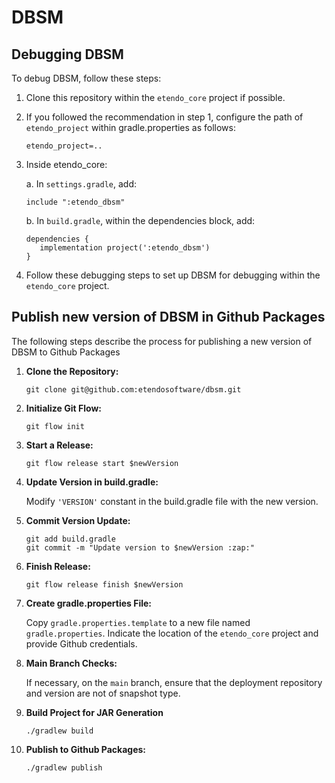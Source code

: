 # DBSM

## Debugging DBSM

To debug DBSM, follow these steps:

1. Clone this repository within the `etendo_core` project if possible.

2. If you followed the recommendation in step 1, configure the path of `etendo_project` within gradle.properties as follows:

    ```
    etendo_project=..
    ```

3. Inside etendo_core:

   a. In `settings.gradle`, add:

      ```
      include ":etendo_dbsm"
      ```

   b. In `build.gradle`, within the dependencies block, add:

      ```
      dependencies {
         implementation project(':etendo_dbsm')
      }
      ```

4. Follow these debugging steps to set up DBSM for debugging within the `etendo_core` project.


## Publish new version of DBSM in Github Packages

The following steps describe the process for publishing a new version of DBSM to Github Packages

1. **Clone the Repository:**

   ```
   git clone git@github.com:etendosoftware/dbsm.git
   ```

2. **Initialize Git Flow:**

   ```
   git flow init
   ```

3. **Start a Release:**

   ```
   git flow release start $newVersion
   ```

4. **Update Version in build.gradle:**

   Modify `'VERSION'` constant in the build.gradle file with the new version.

5. **Commit Version Update:**

    ```
    git add build.gradle
    git commit -m "Update version to $newVersion :zap:"
    ```

6. **Finish Release:**

   ```
   git flow release finish $newVersion
   ```

7. **Create gradle.properties File:**

   Copy `gradle.properties.template` to a new file named `gradle.properties`. Indicate the location of the `etendo_core` project and provide Github credentials.

8. **Main Branch Checks:**

   If necessary, on the `main` branch, ensure that the deployment repository and version are not of snapshot type.

9.  **Build Project for JAR Generation**

    ```
    ./gradlew build
    ```

10. **Publish to Github Packages:**

    ```
    ./gradlew publish
    ```
